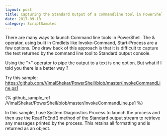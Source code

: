 ```yaml
---
layout: post
title: Capturing the Standard Output of a commandline tool in PowerShell
date: 2017-09-10
category: ScriptSamples
---
```


There are many ways to launch Command line tools in PowerShell. The & operator, using built in Cmdlets like Invoke-Command, Start-Process are a few options. One draw back of this approach is that it is difficult to capture the text returned by the command line tool to Standard output console. 

Using the ">" operator to pipe the output to a text is one option. But what if I told you there is a better way ?

Try this sample:
https://github.com/VimalShekar/PowerShell/blob/master/InvokeCommandLine.ps1

{% github_sample_ref /VimalShekar/PowerShell/blob/master/InvokeCommandLine.ps1 %}

In this sample, I use System.Diagnostics.Process to launch the process and then use the ReadToEnd() method of the Standard output stream to retrieve any messages printed by the process. This retains all formatting and is returned as an object.